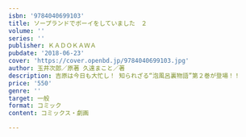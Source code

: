 ```yaml
---
isbn: '9784040699103'
title: ソープランドでボーイをしていました　２
volume: ''
series: ''
publisher: ＫＡＤＯＫＡＷＡ
pubdate: '2018-06-23'
cover: 'https://cover.openbd.jp/9784040699103.jpg'
author: 玉井次郎／原著 久遠まこと／著
description: 吉原は今日も大忙し！ 知られざる“泡風呂裏物語”第２巻が登場！！
price: '550'
genre: ''
target: 一般
format: コミック
content: コミックス・劇画

---
```

